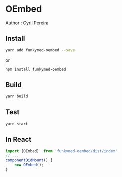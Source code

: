 # OEmbed

Author : Cyril Pereira

## Install

```bash
yarn add funkymed-oembed --save
```

or 

```bash
npm install funkymed-oembed 
```

## Build

```bash
yarn build
```

## Test

```bash
yarn start
```

## In React

```javascript
import {OEmbed}  from 'funkymed-oembed/dist/index'
// ...
componentDidMount() {
    new OEmbed();
}
```



